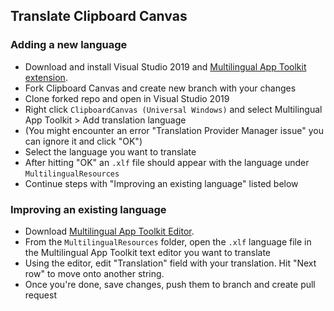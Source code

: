## Translate Clipboard Canvas

### Adding a new language
 - Download and install Visual Studio 2019 and [Multilingual App Toolkit extension](https://marketplace.visualstudio.com/items?itemName=MultilingualAppToolkit.MultilingualAppToolkit-18308).
 - Fork Clipboard Canvas and create new branch with your changes
 - Clone forked repo and open in Visual Studio 2019
 - Right click `ClipboardCanvas (Universal Windows)` and select Multilingual App Toolkit > Add translation language
 - (You might encounter an error "Translation Provider Manager issue" you can ignore it and click "OK")
 - Select the language you want to translate
 - After hitting "OK" an `.xlf` file should appear with the language under `MultilingualResources`
 - Continue steps with "Improving an existing language" listed below

### Improving an existing language
 - Download [Multilingual App Toolkit Editor](https://docs.microsoft.com/en-us/windows/apps/design/globalizing/multilingual-app-toolkit-editor-downloads).
 - From the `MultilingualResources` folder, open the `.xlf` language file in the Multilingual App Toolkit text editor you want to translate
 - Using the editor, edit "Translation" field with your translation. Hit "Next row" to move onto another string.
 - Once you're done, save changes, push them to branch and create pull request

